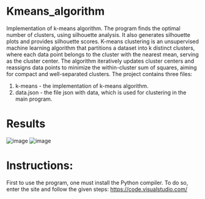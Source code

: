 # Kmeans_algorithm
Implementation of k-means algorithm. The program finds the optimal number of clusters, using silhouette analysis. It also generates silhouette plots and provides silhouette scores.
K-means clustering is an unsupervised machine learning algorithm that partitions a dataset into k distinct clusters, where each data point belongs to the cluster with the nearest mean, serving as the cluster center. The algorithm iteratively updates cluster centers and reassigns data points to minimize the within-cluster sum of squares, aiming for compact and well-separated clusters.
The project contains three files:
1) k-means - the implementation of k-means algorithm.
2) data.json - the file json with data, which is used for clustering in the main program.
# Results
![image](https://github.com/ZofiaSzczepaniak/Kmeans_algorithm/assets/169342885/5a7df037-2ee6-4c73-b116-e023a141c358)
![image](https://github.com/ZofiaSzczepaniak/Kmeans_algorithm/assets/169342885/452613ea-7b0f-49fe-86ce-aece28a9f71e)

# Instructions: 
First to use the program, one must install the Python compiler. To do so, enter the site and follow the given steps: https://code.visualstudio.com/
